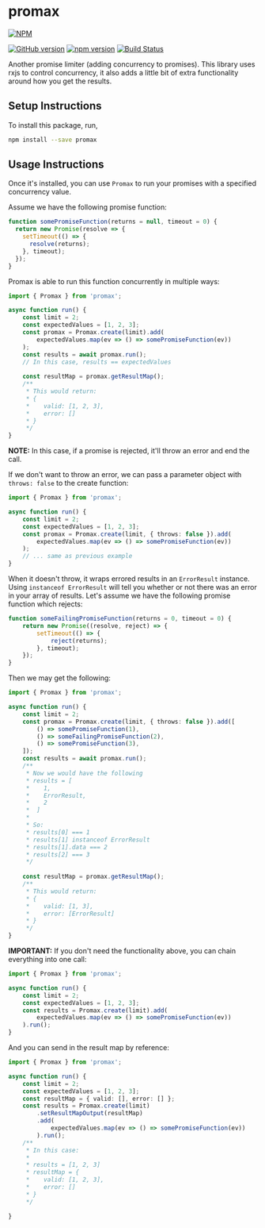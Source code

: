 # promax

[![NPM](https://nodei.co/npm/promax.png)](https://nodei.co/npm/promax/)

[![GitHub version](https://badge.fury.io/gh/entrostat%2Fpromax.svg)](https://badge.fury.io/gh/entrostat%2Fpromax)
[![npm version](https://badge.fury.io/js/promax.svg)](https://badge.fury.io/js/promax)
[![Build Status](https://travis-ci.org/entrostat/promax.svg?branch=master)](https://travis-ci.org/entrostat/promax)

Another promise limiter (adding concurrency to promises). This library uses rxjs to control concurrency, it also adds a little bit of extra functionality around how you get the results.


## Setup Instructions

To install this package, run,

```bash
npm install --save promax
```

## Usage Instructions

Once it's installed, you can use `Promax` to run your promises with a specified concurrency value. 

Assume we have the following promise function:

```typescript
function somePromiseFunction(returns = null, timeout = 0) {
  return new Promise(resolve => {
    setTimeout(() => {
      resolve(returns);
    }, timeout);
  });
}
```

Promax is able to run this function concurrently in multiple ways:
```typescript
import { Promax } from 'promax';

async function run() {
    const limit = 2;
    const expectedValues = [1, 2, 3];
    const promax = Promax.create(limit).add(
        expectedValues.map(ev => () => somePromiseFunction(ev))
    );
    const results = await promax.run();
    // In this case, results == expectedValues
    
    const resultMap = promax.getResultMap();
    /**
     * This would return:
     * {
     *    valid: [1, 2, 3],
     *    error: []
     * }
     */
}
```

**NOTE:** In this case, if a promise is rejected, it'll throw an error and end the call.

If we don't want to throw an error, we can pass a parameter object with ```throws: false``` to the create function:
```typescript
import { Promax } from 'promax';

async function run() {
    const limit = 2;
    const expectedValues = [1, 2, 3];
    const promax = Promax.create(limit, { throws: false }).add(
        expectedValues.map(ev => () => somePromiseFunction(ev))
    );
    // ... same as previous example
}
```

When it doesn't throw, it wraps errored results in an `ErrorResult` instance. Using `instanceof ErrorResult` will tell you whether or not there was an error in your array of results. Let's assume we have the following promise function which rejects:
```typescript
function someFailingPromiseFunction(returns = 0, timeout = 0) {
    return new Promise((resolve, reject) => {
        setTimeout(() => {
            reject(returns);
        }, timeout);
    });
}
```
Then we may get the following:
```typescript
import { Promax } from 'promax';

async function run() {
    const limit = 2;
    const promax = Promax.create(limit, { throws: false }).add([
        () => somePromiseFunction(1),
        () => someFailingPromiseFunction(2),
        () => somePromiseFunction(3),
    ]);
    const results = await promax.run();
    /**
     * Now we would have the following
     * results = [
     *    1,
     *    ErrorResult,
     *    2
     *  ]
     *
     * So:
     * results[0] === 1
     * results[1] instanceof ErrorResult
     * results[1].data === 2
     * results[2] === 3
     */
    
    const resultMap = promax.getResultMap();
    /**
     * This would return:
     * {
     *    valid: [1, 3],
     *    error: [ErrorResult]
     * }
     */
}
```

**IMPORTANT:** If you don't need the functionality above, you can chain everything into one call:
```typescript
import { Promax } from 'promax';

async function run() {
    const limit = 2;
    const expectedValues = [1, 2, 3];
    const results = Promax.create(limit).add(
        expectedValues.map(ev => () => somePromiseFunction(ev))
    ).run();
}
```

And you can send in the result map by reference:
```typescript
import { Promax } from 'promax';

async function run() {
    const limit = 2;
    const expectedValues = [1, 2, 3];
    const resultMap = { valid: [], error: [] };
    const results = Promax.create(limit)
        .setResultMapOutput(resultMap)
        .add(
            expectedValues.map(ev => () => somePromiseFunction(ev))
        ).run();
    /**
     * In this case:
     *
     * results = [1, 2, 3]
     * resultMap = {
     *    valid: [1, 2, 3],
     *    error: []
     * }
     */

}
```
